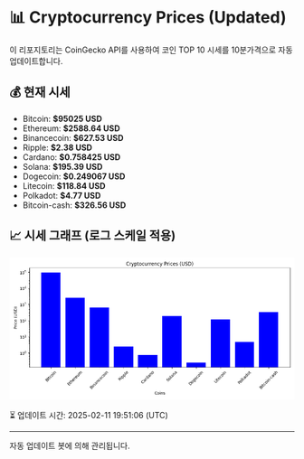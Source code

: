 
# 📊 Cryptocurrency Prices (Updated)

이 리포지토리는 CoinGecko API를 사용하여 코인 TOP 10 시세를 10분가격으로 자동 업데이트합니다.

## 💰 현재 시세
- Bitcoin: **$95025 USD**
- Ethereum: **$2588.64 USD**
- Binancecoin: **$627.53 USD**
- Ripple: **$2.38 USD**
- Cardano: **$0.758425 USD**
- Solana: **$195.39 USD**
- Dogecoin: **$0.249067 USD**
- Litecoin: **$118.84 USD**
- Polkadot: **$4.77 USD**
- Bitcoin-cash: **$326.56 USD**

## 📈 시세 그래프 (로그 스케일 적용)
![Crypto Prices](crypto_prices.png)

⏳ 업데이트 시간: 2025-02-11 19:51:06 (UTC)

---
자동 업데이트 봇에 의해 관리됩니다.
